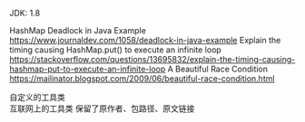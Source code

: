 JDK: 1.8  


HashMap
Deadlock in Java Example https://www.journaldev.com/1058/deadlock-in-java-example
Explain the timing causing HashMap.put() to execute an infinite loop  https://stackoverflow.com/questions/13695832/explain-the-timing-causing-hashmap-put-to-execute-an-infinite-loop
A Beautiful Race Condition https://mailinator.blogspot.com/2009/06/beautiful-race-condition.html

自定义的工具类  
互联网上的工具类  保留了原作者、包路径、原文链接   
